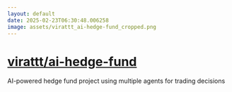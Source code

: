 ```yaml
---
layout: default
date: 2025-02-23T06:30:48.006258
image: assets/virattt_ai-hedge-fund_cropped.png
---
```


# [virattt/ai-hedge-fund](https://github.com/virattt/ai-hedge-fund)

AI-powered hedge fund project using multiple agents for trading decisions
